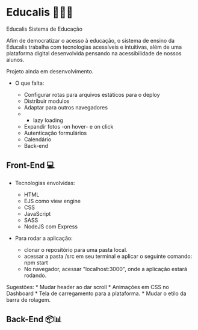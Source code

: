 # Educalis 🔬🔭📱

Educalis Sistema de Educação

Afim de democratizar o acesso à educação, o sistema de ensino da Educalis trabalha com tecnologias acessíveis e intuitivas, além de uma plataforma digital desenvolvida pensando na acessibilidade de nossos alunos.

Projeto ainda em desenvolvimento.

* O que falta:
    * Configurar rotas para arquivos estáticos para o deploy
    * Distribuir modulos 
    * Adaptar para outros navegadores
    - * lazy loading
    * Expandir fotos -on hover- e on click
    * Autenticação formulários
    * Calendário

    - Back-end

## Front-End 💻

* Tecnologias envolvidas:
    * HTML
    * EJS como view engine
    * CSS
    * JavaScript
    * SASS
    * NodeJS com Express

* Para rodar a aplicação:
    * clonar o repositório para uma pasta local.
    * acessar a pasta /src em seu terminal e aplicar o seguinte comando: npm start
    * No navegador, acessar "localhost:3000", onde a aplicação estará rodando.

Sugestões:
    * Mudar header ao dar scroll
    * Animações em CSS no Dashboard
    * Tela de carregamento para a plataforma.
    * Mudar o etilo da barra de rolagem.

## Back-End 📦📊